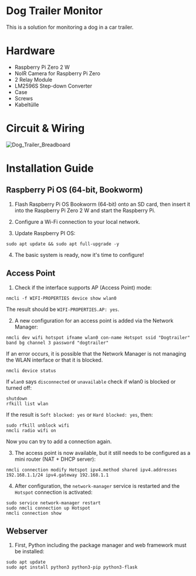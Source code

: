 # Dog Trailer Monitor
This is a solution for monitoring a dog in a car trailer.

# Hardware

- Raspberry Pi Zero 2 W
- NoIR Camera for Raspberry Pi Zero
- 2 Relay Module
- LM2596S Step-down Converter
- Case
- Screws
- Kabeltülle

# Circuit & Wiring

![Dog_Trailer_Breadboard](https://github.com/user-attachments/assets/2f722542-6e5a-446f-82ca-80c806fdb9cd)

# Installation Guide

## Raspberry Pi OS (64-bit, Bookworm)

1. Flash Raspberry Pi OS Bookworm (64-bit) onto an SD card, then insert it into the Raspberry Pi Zero 2 W and start the Raspberry Pi.

2. Configure a Wi-Fi connection to your local network.

3. Update Raspberry PI OS:
```
sudo apt update && sudo apt full-upgrade -y
```

4. The basic system is ready, now it's time to configure!

## Access Point

1. Check if the interface supports AP (Access Point) mode:
```
nmcli -f WIFI-PROPERTIES device show wlan0
```

The result should be `WIFI-PROPERTIES.AP: yes`.

2. A new configuration for an access point is added via the Network Manager:
```
nmcli dev wifi hotspot ifname wlan0 con-name Hotspot ssid "Dogtrailer" band bg channel 3 password "dogtrailer"
```

If an error occurs, it is possible that the Network Manager is not managing the WLAN interface or that it is blocked.
```
nmcli device status
```

If `wlan0` says `disconnected` or `unavailable` check if wlan0 is blocked or turned off:

```
shutdown
rfkill list wlan
```

If the result is `Soft blocked: yes` or `Hard blocked: yes`, then:

```
sudo rfkill unblock wifi
nmcli radio wifi on
```

Now you can try to add a connection again.

3. The access point is now available, but it still needs to be configured as a mini router (NAT + DHCP server):

```
nmcli connection modify Hotspot ipv4.method shared ipv4.addresses 192.168.1.1/24 ipv4.gateway 192.168.1.1
```

4. After configuration, the `network-manager` service is restarted and the `Hotspot` connection is activated:

```
sudo service network-manager restart
sudo nmcli connection up Hotspot
nmcli connection show
```

## Webserver

1. First, Python including the package manager and web framework must be installed:

```
sudo apt update
sudo apt install python3 python3-pip python3-flask
```